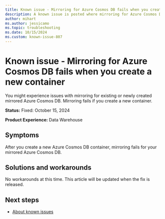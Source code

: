 ```yaml
---
title: Known issue - Mirroring for Azure Cosmos DB fails when you create a new container
description: A known issue is posted where mirroring for Azure Cosmos DB fails when you create a new container.
author: mihart
ms.author: jessicamo
ms.topic: troubleshooting  
ms.date: 10/15/2024
ms.custom: known-issue-807
---
```


# Known issue - Mirroring for Azure Cosmos DB fails when you create a new container

You might experience issues with mirroring for existing or newly created mirrored Azure Cosmos DB. Mirroring fails if you create a new container.

**Status:** Fixed: October 15, 2024

**Product Experience:** Data Warehouse

## Symptoms

After you create a new Azure Cosmos DB container, mirroring fails for your mirrored Azure Cosmos DB.

## Solutions and workarounds

No workarounds at this time. This article will be updated when the fix is released.

## Next steps

- [About known issues](https://support.fabric.microsoft.com/known-issues)
